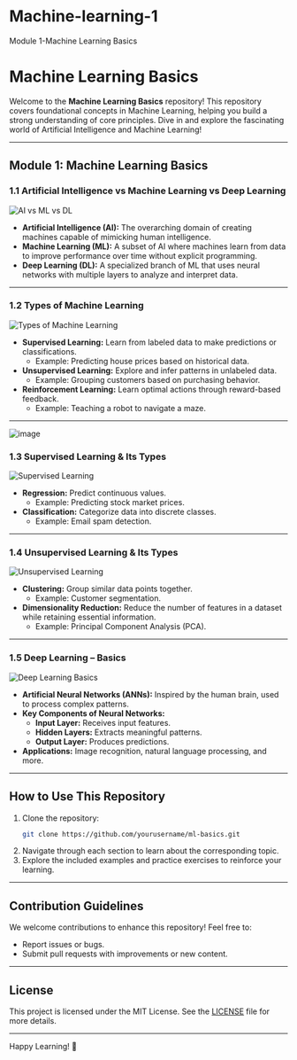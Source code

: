 # Machine-learning-1
Module 1-Machine Learning Basics
# Machine Learning Basics

Welcome to the **Machine Learning Basics** repository! This repository covers foundational concepts in Machine Learning, helping you build a strong understanding of core principles. Dive in and explore the fascinating world of Artificial Intelligence and Machine Learning!

---

## Module 1: Machine Learning Basics

### 1.1 Artificial Intelligence vs Machine Learning vs Deep Learning
![AI vs ML vs DL](![image](https://github.com/user-attachments/assets/f8e29dca-d063-4c25-8e6d-07b5ac0bb2c6)
)
- **Artificial Intelligence (AI):** The overarching domain of creating machines capable of mimicking human intelligence.
- **Machine Learning (ML):** A subset of AI where machines learn from data to improve performance over time without explicit programming.
- **Deep Learning (DL):** A specialized branch of ML that uses neural networks with multiple layers to analyze and interpret data.

---

### 1.2 Types of Machine Learning
![Types of Machine Learning]()
- **Supervised Learning:** Learn from labeled data to make predictions or classifications.
  - Example: Predicting house prices based on historical data.
- **Unsupervised Learning:** Explore and infer patterns in unlabeled data.
  - Example: Grouping customers based on purchasing behavior.
- **Reinforcement Learning:** Learn optimal actions through reward-based feedback.
  - Example: Teaching a robot to navigate a maze.

---
![image](https://github.com/user-attachments/assets/e57030f4-a187-435c-a847-fac4e66bd657)


### 1.3 Supervised Learning & Its Types
![Supervised Learning](https://via.placeholder.com/800x400?text=Supervised+Learning)
- **Regression:** Predict continuous values.
  - Example: Predicting stock market prices.
- **Classification:** Categorize data into discrete classes.
  - Example: Email spam detection.

---

### 1.4 Unsupervised Learning & Its Types
![Unsupervised Learning](https://via.placeholder.com/800x400?text=Unsupervised+Learning)
- **Clustering:** Group similar data points together.
  - Example: Customer segmentation.
- **Dimensionality Reduction:** Reduce the number of features in a dataset while retaining essential information.
  - Example: Principal Component Analysis (PCA).

---

### 1.5 Deep Learning – Basics
![Deep Learning Basics](![image](https://github.com/user-attachments/assets/31b82b8b-68bf-4280-ba07-3ad859398d88)
)
- **Artificial Neural Networks (ANNs):** Inspired by the human brain, used to process complex patterns.
- **Key Components of Neural Networks:**
  - **Input Layer:** Receives input features.
  - **Hidden Layers:** Extracts meaningful patterns.
  - **Output Layer:** Produces predictions.
- **Applications:** Image recognition, natural language processing, and more.

---

## How to Use This Repository
1. Clone the repository:
   ```bash
   git clone https://github.com/yourusername/ml-basics.git
   ```
2. Navigate through each section to learn about the corresponding topic.
3. Explore the included examples and practice exercises to reinforce your learning.

---

## Contribution Guidelines
We welcome contributions to enhance this repository! Feel free to:
- Report issues or bugs.
- Submit pull requests with improvements or new content.

---

## License
This project is licensed under the MIT License. See the [LICENSE](LICENSE) file for more details.

---

Happy Learning! 🎉


